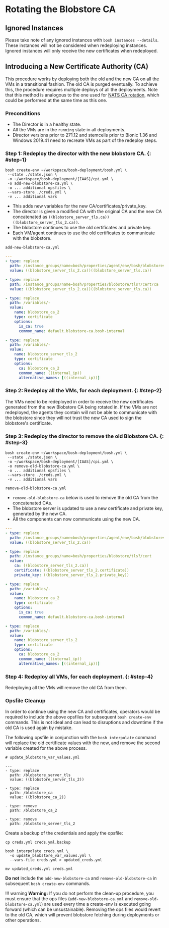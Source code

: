 # Rotating the Blobstore CA

## Ignored Instances

Please take note of any ignored instances with `bosh instances --details`. These instances will not be considered when redeploying instances. Ignored instances will only receive the new certificates when redeployed.

## Introducing a New Certificate Authority (CA)

This procedure works by deploying both the old and the new CA on all the VMs in a transitional fashion. The old CA is purged eventually. To achieve this, the procedure requires multiple deploys of all the deployments.  Note that this method is analogous to the one used for [NATS CA rotation](nats-ca-rotation.md), which could be performed at the same time as this one.

### Preconditions

* The Director is in a healthy state.
* All the VMs are in the `running` state in all deployments.
* Director versions prior to 271.12 and stemcells prior to Bionic 1.36 and Windows 2019.41 need to recreate VMs as part of the redeploy steps.

### Step 1: Redeploy the director with the new blobstore CA. {: #step-1}

```shell
bosh create-env ~/workspace/bosh-deployment/bosh.yml \
 --state ./state.json \
 -o ~/workspace/bosh-deployment/[IAAS]/cpi.yml \
 -o add-new-blobstore-ca.yml \
 -o ... additional opsfiles \
 --vars-store ./creds.yml \
 -v ... additional vars
```

* This adds new variables for the new CA/certificates/private_key.
* The director is given a modified CA with the original CA and the new CA concatenated as `((blobstore_server_tls.ca))((blobstore_server_tls_2.ca))`.
* The blobstore continues to use the old certificates and private key.
* Each VM/agent continues to use the old certificates to communicate with the blobstore.

`add-new-blobstore-ca.yml`

```yaml
---
- type: replace
  path: /instance_groups/name=bosh/properties/agent/env/bosh/blobstores?/provider=dav/options/tls/cert/ca
  value: ((blobstore_server_tls_2.ca))((blobstore_server_tls.ca))

- type: replace
  path: /instance_groups/name=bosh/properties/blobstore/tls?/cert/ca
  value: ((blobstore_server_tls_2.ca))((blobstore_server_tls.ca))

- type: replace
  path: /variables/-
  value:
    name: blobstore_ca_2
    type: certificate
    options:
      is_ca: true
      common_name: default.blobstore-ca.bosh-internal

- type: replace
  path: /variables/-
  value:
    name: blobstore_server_tls_2
    type: certificate
    options:
      ca: blobstore_ca_2
      common_name: ((internal_ip))
      alternative_names: [((internal_ip))]
```

### Step 2: Redeploy all the VMs, for each deployment. {: #step-2}

The VMs need to be redeployed in order to receive the new certificates generated from the new Blobstore CA being rotated in. If the VMs are not redeployed, the agents they contain will not be able to communicate with the blobstore since they will not trust the new CA used to sign the blobstore's certificate.

### Step 3: Redeploy the director to remove the old Blobstore CA. {: #step-3}

```shell
bosh create-env ~/workspace/bosh-deployment/bosh.yml \
 --state ./state.json \
 -o ~/workspace/bosh-deployment/[IAAS]/cpi.yml \
 -o remove-old-blobstore-ca.yml \
 -o ... additional opsfiles \
 --vars-store ./creds.yml \
 -v ... additional vars
```

`remove-old-blobstore-ca.yml`

* `remove-old-blobstore-ca` below is used to remove the old CA from the concatenated CAs.
* The blobstore server is updated to use a new certificate and private key, generated by the new CA.
* All the components can now communicate using the new CA.

```yaml
---
- type: replace
  path: /instance_groups/name=bosh/properties/agent/env/bosh/blobstores?/provider=dav/options/tls/cert/ca
  value: ((blobstore_server_tls_2.ca))

- type: replace
  path: /instance_groups/name=bosh/properties/blobstore/tls?/cert
  value:
    ca: ((blobstore_server_tls_2.ca))
    certificate: ((blobstore_server_tls_2.certificate))
    private_key: ((blobstore_server_tls_2.private_key))

- type: replace
  path: /variables/-
  value:
    name: blobstore_ca_2
    type: certificate
    options:
      is_ca: true
      common_name: default.blobstore-ca.bosh-internal

- type: replace
  path: /variables/-
  value:
    name: blobstore_server_tls_2
    type: certificate
    options:
      ca: blobstore_ca_2
      common_name: ((internal_ip))
      alternative_names: [((internal_ip))]
```

### Step 4: Redeploy all VMs, for each deployment. {: #step-4}

Redeploying all the VMs will remove the old CA from them.

### Opsfile Cleanup

In order to continue using the new CA and certificates, operators would be required to include
the above opsfiles for subsequent `bosh create-env` commands. This is not ideal and can lead to disruptions and downtime if the old CA is used again by mistake.

The following opsfile in conjunction with the `bosh interpolate` command will replace the old
certificate values with the new, and remove the second variable created for the above process.


```
# update_blobstore_var_values.yml

---
- type: replace
  path: /blobstore_server_tls
  value: ((blobstore_server_tls_2))

- type: replace
  path: /blobstore_ca
  value: ((blobstore_ca_2))

- type: remove
  path: /blobstore_ca_2

- type: remove
  path: /blobstore_server_tls_2

```

Create a backup of the credentials and apply the opsfile:

```
cp creds.yml creds.yml.backup

bosh interpolate creds.yml \
  -o update_blobstore_var_values.yml \
  --vars-file creds.yml > updated_creds.yml

mv updated_creds.yml creds.yml
```

**Do not** include the `add-new-blobstore-ca` and `remove-old-blobstore-ca` in subsequent `bosh create-env` commands.

!!! warning
    **Warning:** If you do not perform the clean-up procedure, you must ensure that the ops files (`add-new-blobstore-ca.yml` and `remove-old-blobstore-ca.yml`) are used every time a create-env is executed going forward (which can be unsustainable). Removing the ops files would revert to the old CA, which will prevent blobstore fetching during deployments or other operations.
